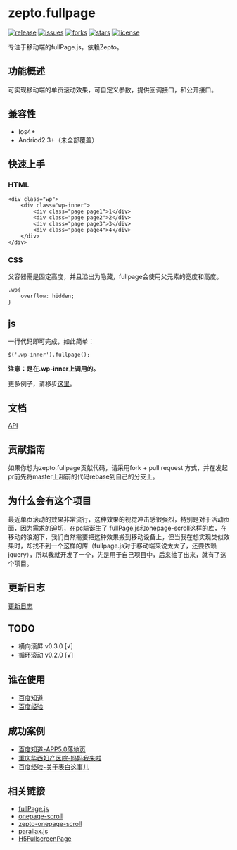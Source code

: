 # zepto.fullpage 

[![release](https://img.shields.io/badge/release-v0.3.1-orange.svg)](https://github.com/yanhaijing/zepto.fullpage/releases) [![issues](https://img.shields.io/github/issues/yanhaijing/zepto.fullpage.svg)](https://github.com/yanhaijing/zepto.fullpage/issues) [![forks](https://img.shields.io/github/forks/yanhaijing/zepto.fullpage.svg)](https://github.com/yanhaijing/zepto.fullpage/network) [![stars](https://img.shields.io/github/stars/yanhaijing/zepto.fullpage.svg)](https://github.com/yanhaijing/zepto.fullpage/stargazers) [![license](https://img.shields.io/badge/license-MIT-blue.svg)](https://github.com/yanhaijing/zepto.fullpage/blob/master/LICENSE)

专注于移动端的fullPage.js，依赖Zepto。

## 功能概述
可实现移动端的单页滚动效果，可自定义参数，提供回调接口，和公开接口。

## 兼容性

- Ios4+
- Andriod2.3+（未全部覆盖）

## 快速上手
### HTML

	<div class="wp">
        <div class="wp-inner">
            <div class="page page1">1</div>
            <div class="page page2">2</div>
            <div class="page page3">3</div>
            <div class="page page4">4</div>
        </div>
    </div>

### CSS
父容器需是固定高度，并且溢出为隐藏，fullpage会使用父元素的宽度和高度。

	.wp{
	    overflow: hidden;            
	}

## js
一行代码即可完成，如此简单：

	$('.wp-inner').fullpage();

**注意：是在.wp-inner上调用的。**

更多例子，请移步[这里](demo)。

## 文档

[API](doc/api.md)

## 贡献指南

如果你想为zepto.fullpage贡献代码，请采用fork + pull request 方式，并在发起pr前先将master上超前的代码rebase到自己的分支上。



## 为什么会有这个项目
最近单页滚动的效果非常流行，这种效果的视觉冲击感很强烈，特别是对于活动页面，因为需求的迫切，在pc端诞生了 fullPage.js和onepage-scroll这样的库，在移动的浪潮下，我们自然需要把这种效果搬到移动设备上，但当我在想实现类似效果时，却找不到一个这样的库（fullpage.js对于移动端来说太大了，还要依赖jquery），所以我就开发了一个，先是用于自己项目中，后来抽了出来，就有了这个项目。


## 更新日志

[更新日志](CHANGELOG.md)

## TODO
- 横向滚屏 v0.3.0 [√]
- 循环滚动 v0.2.0 [√]

## 谁在使用

- [百度知道](http://zhidao.baidu.com/)
- [百度经验](http://jingyan.baidu.com/)

## 成功案例
- [百度知道-APP5.0落地页](http://zhidao.baidu.com/s/5_0-page/index.html)
- [重庆华西妇产医院-妈妈我来啦](http://d.cqhxfk.com/game/0505/)
- [百度经验-关于表白这事儿](http://jingyan.baidu.com/z/2015-520/index.html)

## 相关链接
- [fullPage.js](https://github.com/alvarotrigo/fullPage.js)
- [onepage-scroll](https://github.com/peachananr/onepage-scroll)
- [zepto-onepage-scroll](https://github.com/peachananr/zepto-onepage-scroll)
- [parallax.js](https://github.com/hahnzhu/parallax.js)
- [H5FullscreenPage](https://github.com/lvming6816077/H5FullscreenPage)
